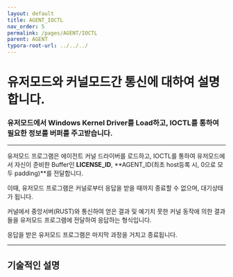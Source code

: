 ```yaml
---
layout: default
title: AGENT_IOCTL
nav_order: 5
permalink: /pages/AGENT/IOCTL
parent: AGENT
typora-root-url: ../../../
---
```


# **유저모드와 커널모드간 통신에 대하여 설명합니다.**

### 유저모드에서 Windows Kernel Driver를 Load하고, IOCTL를 통하여 필요한 정보를 버퍼를 주고받습니다. 

---



유저모드 프로그램은 에이전트 커널 드라이버를 로드하고, IOCTL를 통하여 유저모드에서 자신이 준비한 Buffer인 **LICENSE_ID**, **AGENT_ID(최초 host등록 시, 0으로 모두 padding)**를 전달합니다. <br>

이때, 유저모드 프로그램은 커널로부터 응답을 받을 때까지 종료할 수 없으며, 대기상태가 됩니다. <br>

커널에서 중앙서버(RUST)와 통신하여 얻은 결과 및 예기치 못한 커널 동작에 의한 결과들을 유저모드 프로그램에 전달하여 응답하는 형식입니다. <br>

응답을 받은 유저모드 프로그램은 마지막 과정을 거치고 종료됩니다.



---

## 기술적인 설명
